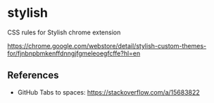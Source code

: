 # stylish

CSS rules for Stylish chrome extension

https://chrome.google.com/webstore/detail/stylish-custom-themes-for/fjnbnpbmkenffdnngjfgmeleoegfcffe?hl=en

## References
- GitHub Tabs to spaces: https://stackoverflow.com/a/15683822
